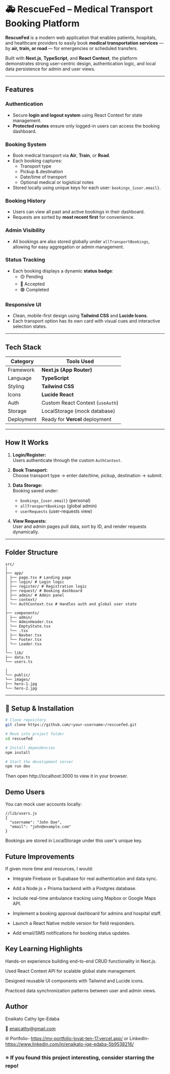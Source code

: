 # 🚑 RescueFed – Medical Transport Booking Platform

**RescueFed** is a modern web application that enables patients, hospitals, and healthcare providers to easily book **medical transportation services** — by **air, train, or road** — for emergencies or scheduled transfers.

Built with **Next.js**, **TypeScript**, and **React Context**, the platform demonstrates strong user-centric design, authentication logic, and local data persistence for admin and user views.

---

##  Features

###  Authentication
- Secure **login and logout system** using React Context for state management.
- **Protected routes** ensure only logged-in users can access the booking dashboard.

###  Booking System
- Book medical transport via **Air**, **Train**, or **Road**.
- Each booking captures:
  - Transport type  
  - Pickup & destination  
  - Date/time of transport  
  - Optional medical or logistical notes  
- Stored locally using unique keys for each user: `bookings_{user.email}`.

###  Booking History
- Users can view all past and active bookings in their dashboard.
- Requests are sorted by **most recent first** for convenience.

###  Admin Visibility
- All bookings are also stored globally under `allTransportBookings`, allowing for easy aggregation or admin management.

###  Status Tracking
- Each booking displays a dynamic **status badge**:  
  - 🟡 Pending  
  - 🔵 Accepted  
  - 🟢 Completed  

###  Responsive UI
- Clean, mobile-first design using **Tailwind CSS** and **Lucide Icons**.
- Each transport option has its own card with visual cues and interactive selection states.

---

##  Tech Stack

| Category | Tools Used |
|-----------|-------------|
| Framework | **Next.js (App Router)** |
| Language | **TypeScript** |
| Styling | **Tailwind CSS** |
| Icons | **Lucide React** |
| Auth | Custom React Context (`useAuth`) |
| Storage | LocalStorage (mock database) |
| Deployment | Ready for **Vercel** deployment |

---

##  How It Works

1. **Login/Register:**  
   Users authenticate through the custom `AuthContext`.

2. **Book Transport:**  
   Choose transport type → enter date/time, pickup, destination → submit.

3. **Data Storage:**  
   Booking saved under:
   - `bookings_{user.email}` (personal)
   - `allTransportBookings` (global admin)
   - `userRequests` (user-requests view)

4. **View Requests:**  
   User and admin pages pull data, sort by ID, and render requests dynamically.

---

##  Folder Structure
```
src/
│
├── app/
│ ├── page.tsx # Landing page
│ ├── login/ # Login logic
│ ├── register/ # Registration logic
│ ├── request/ # Booking dashboard
│ ├── admin/ # Admin panel 
│ └── context/
│ └── AuthContext.tsx # Handles auth and global user state
│
├── components/
│ ├── admin/
│ └── AdminHeader.tsx
│ └── EmptyState.tsx
│ └── .tsx
│ ├── Navbar.tsx
│ └── Footer.tsx
│ └── Loader.tsx
│
└── lib/
├── data.ts
└── users.ts

│
└── public/
└── images/
├── hero-1.jpg
└── hero-2.jpg

```
---

## 🚀 Setup & Installation

```bash
# Clone repository
git clone https://github.com/<your-username>/rescuefed.git

# Move into project folder
cd rescuefed

# Install dependencies
npm install

# Start the development server
npm run dev

```
Then open http://localhost:3000
 to view it in your browser.

## Demo Users

You can mock user accounts locally:
```
//lib/users.js
{
  "username": "John Doe",
  "email": "john@example.com"
}
```

Bookings are stored in LocalStorage under this user's unique key.

##  Future Improvements

If given more time and resources, I would:

- Integrate Firebase or Supabase for real authentication and data sync.

- Add a Node.js + Prisma backend with a Postgres database.

- Include real-time ambulance tracking using Mapbox or Google Maps API.

- Implement a booking approval dashboard for admins and hospital staff.

- Launch a React Native mobile version for field responders.

- Add email/SMS notifications for booking status updates.

## Key Learning Highlights

Hands-on experience building end-to-end CRUD functionality in Next.js.

Used React Context API for scalable global state management.

Designed reusable UI components with Tailwind and Lucide icons.

Practiced data synchronization patterns between user and admin views.

## Author

Enaikato Cathy Ige-Edaba

📧 enaicathy@gmail.com

🌐 Portfolio- https://my-portfolio-lovat-ten-17.vercel.app/ or LinkedIn-https://www.linkedin.com/in/enaikato-ige-edaba-5b9538216/

### ⭐ If you found this project interesting, consider starring the repo!
